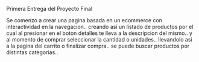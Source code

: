 Primera Entrega del Proyecto Final
 
Se comenzo a crear una pagina basada en un ecommerce con interactividad en la navegacion..  creando asi un listado de productos por el cual al presionar en el boton detalles te lleva a la descripcion del mismo.. y al momento de comprar seleccionar la cantidad o unidades.. llevandolo asi a la pagina del carrito o finalizar compra.. se puede buscar productos por distintas categorias.. 

